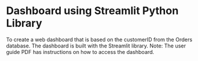# Dashboard using Streamlit Python Library
To create a web dashboard that is based on the customerID from the Orders database. The dashboard is built with the Streamlit library.
Note: The user guide PDF has instructions on how to access the dashboard.

